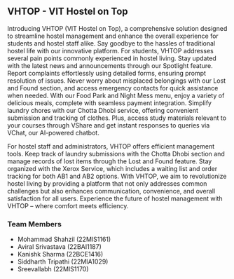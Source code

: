 ## VHTOP - VIT Hostel on Top

Introducing VHTOP (VIT Hostel on Top), a comprehensive solution designed to streamline hostel management and enhance the overall experience for students and hostel staff alike. Say goodbye to the hassles of traditional hostel life with our innovative platform. 
For students, VHTOP addresses several pain points commonly experienced in hostel living. Stay updated with the latest news and announcements through our Spotlight feature. Report complaints effortlessly using detailed forms, ensuring prompt resolution of issues. Never worry about misplaced belongings with our Lost and Found section, and access emergency contacts for quick assistance when needed. With our Food Park and Night Mess menu, enjoy a variety of delicious meals, complete with seamless payment integration. Simplify laundry chores with our Chotta Dhobi service, offering convenient submission and tracking of clothes. Plus, access study materials relevant to your courses through VShare and get instant responses to queries via VChat, our AI-powered chatbot.

For hostel staff and administrators, VHTOP offers efficient management tools. Keep track of laundry submissions with the Chotta Dhobi section and manage records of lost items through the Lost and Found feature. Stay organized with the Xerox Service, which includes a waiting list and order tracking for both AB1 and AB2 options.
With VHTOP, we aim to revolutionize hostel living by providing a platform that not only addresses common challenges but also enhances communication, convenience, and overall satisfaction for all users. Experience the future of hostel management with VHTOP – where comfort meets efficiency.

### Team Members
- Mohammad Shahzil (22MIS1161)
- Aviral Srivastava (22BAI1187)
- Kanishk Sharma (22BCE1416)
- Siddharth Tripathi (22MIA1029)
- Sreevallabh (22MIS1170) 

